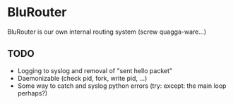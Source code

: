 BluRouter
=========

BluRouter is our own internal routing system (screw quagga-ware...)

TODO
----
* Logging to syslog and removal of "sent hello packet"
* Daemonizable (check pid, fork, write pid, ...)
* Some way to catch and syslog python errors (try: except: the main loop perhaps?)
